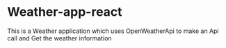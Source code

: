 # Weather-app-react
This is a Weather application which uses OpenWeatherApi to make an Api call and Get the weather information
